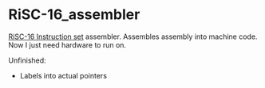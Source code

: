 # RiSC-16_assembler

[RiSC-16 Instruction set](https://ece.umd.edu/~blj/RiSC/RiSC-isa.pdf) assembler. Assembles assembly into machine code.
Now I just need hardware to run on.

Unfinished:
* Labels into actual pointers




